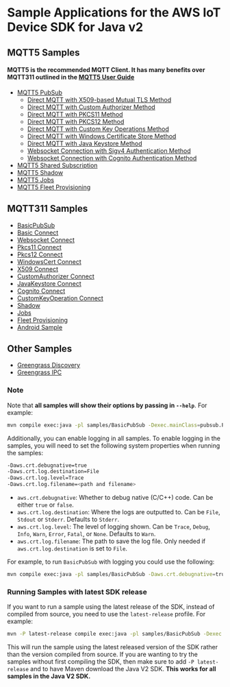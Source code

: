 # Sample Applications for the AWS IoT Device SDK for Java v2

## MQTT5 Samples
#### MQTT5 is the recommended MQTT Client. It has many benefits over MQTT311 outlined in the [MQTT5 User Guide](../documents/MQTT5_Userguide.md)
* [MQTT5 PubSub](./Mqtt5/PubSub/README.md)
    * [Direct MQTT with X509-based Mutual TLS Method](./Mqtt5/PubSub/README.md#direct-mqtt-with-x509-based-mutual-tls-method)
    * [Direct MQTT with Custom Authorizer Method](./Mqtt5/PubSub/README.md#direct-mqtt-with-custom-authorizer-method)
    * [Direct MQTT with PKCS11 Method](./Mqtt5/PubSub/README.md#direct-mqtt-with-pkcs11-method)
    * [Direct MQTT with PKCS12 Method](./Mqtt5/PubSub/README.md#direct-mqtt-with-pkcs12-method)
    * [Direct MQTT with Custom Key Operations Method](./Mqtt5/PubSub/README.md#direct-mqtt-with-custom-key-operation-method)
    * [Direct MQTT with Windows Certificate Store Method](./Mqtt5/PubSub/README.md#direct-mqtt-with-windows-certificate-store-method)
    * [Direct MQTT with Java Keystore Method](./Mqtt5/PubSub/README.md#direct-mqtt-with-java-keystore-method)
    * [Websocket Connection with Sigv4 Authentication Method](./Mqtt5/PubSub/README.md#websocket-connection-with-sigv4-authentication-method)
    * [Websocket Connection with Cognito Authentication Method](./Mqtt5/PubSub/README.md#websocket-connection-with-cognito-authentication-method)
* [MQTT5 Shared Subscription](./Mqtt5/SharedSubscription/README.md)
* [MQTT5 Shadow](./Shadow/README.md)
* [MQTT5 Jobs](./Jobs/README.md)
* [MQTT5 Fleet Provisioning](./FleetProvisioning/README.md)
## MQTT311 Samples
* [BasicPubSub](./BasicPubSub/README.md)
* [Basic Connect](./BasicConnect/README.md)
* [Websocket Connect](./WebsocketConnect/README.md)
* [Pkcs11 Connect](./Pkcs11Connect/README.md)
* [Pkcs12 Connect](./Pkcs12Connect/README.md)
* [WindowsCert Connect](./WindowsCertConnect/README.md)
* [X509 Connect](./X509CredentialsProviderConnect/README.md)
* [CustomAuthorizer Connect](./CustomAuthorizerConnect/README.md)
* [JavaKeystore Connect](./JavaKeystoreConnect/README.md)
* [Cognito Connect](./CognitoConnect/README.md)
* [CustomKeyOperation Connect](./CustomKeyOpsConnect/README.md)
* [Shadow](./Shadow/README.md)
* [Jobs](./Jobs/README.md)
* [Fleet Provisioning](./FleetProvisioning/README.md)
* [Android Sample](./Android/README.md)
## Other Samples
* [Greengrass Discovery](./Greengrass/README.md)
* [Greengrass IPC](./GreengrassIPC/README.md)

### Note

Note that **all samples will show their options by passing in `--help`**. For example:

```sh
mvn compile exec:java -pl samples/BasicPubSub -Dexec.mainClass=pubsub.PubSub -Dexec.args='--help'
```

Additionally, you can enable logging in all samples. To enable logging in the samples, you will need to set the following system properties when running the samples:

```sh
-Daws.crt.debugnative=true
-Daws.crt.log.destination=File
-Daws.crt.log.level=Trace
-Daws.crt.log.filename=<path and filename>
```

* `aws.crt.debugnative`: Whether to debug native (C/C++) code. Can be either `true` or `false`.
* `aws.crt.log.destination`: Where the logs are outputted to. Can be `File`, `Stdout` or `Stderr`. Defaults to `Stderr`.
* `aws.crt.log.level`: The level of logging shown. Can be `Trace`, `Debug`, `Info`, `Warn`, `Error`, `Fatal`, or `None`. Defaults to `Warn`.
* `aws.crt.log.filename`: The path to save the log file. Only needed if `aws.crt.log.destination` is set to `File`.

For example, to run `BasicPubSub` with logging you could use the following:

```sh
mvn compile exec:java -pl samples/BasicPubSub -Daws.crt.debugnative=true -Daws.crt.log.level=Debug -Daws.crt.log.destionation=Stdout -Dexec.mainClass=pubsub.PubSub -Dexec.args='--endpoint <endpoint> --cert <path to cert> --key <path to key> --ca_file <path to ca file>'
```

### Running Samples with latest SDK release

If you want to run a sample using the latest release of the SDK, instead of compiled from source, you need to use the `latest-release` profile. For example:

```sh
mvn -P latest-release compile exec:java -pl samples/BasicPubSub -Dexec.mainClass=pubsub.PubSub -Dexec.args='--endpoint <endpoint> --cert <path to certificate> --key <path to private key> --ca_file <path to root CA>'
```

This will run the sample using the latest released version of the SDK rather than the version compiled from source. If you are wanting to try the samples without first compiling the SDK, then make sure to add `-P latest-release` and to have Maven download the Java V2 SDK. **This works for all samples in the Java V2 SDK.**
